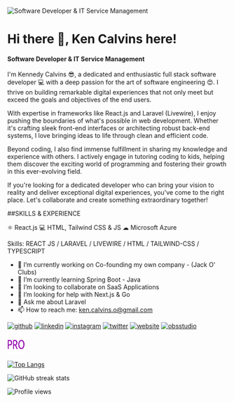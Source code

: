 ![Software Developer & IT Service Management](https://github.com/ckodhiambo/ckodhiambo/blob/main/istockphoto-1137735902-612x612.jpg)

# Hi there 👋, Ken Calvins here!
#### Software Developer & IT Service Management


I'm Kennedy Calvins 😎, a dedicated and enthusiastic full stack software developer 💻 with a deep passion for the art of software engineering 😍. I thrive on building remarkable digital experiences that not only meet but exceed the goals and objectives of the end users.

With expertise in frameworks like React.js and Laravel (Livewire), I enjoy pushing the boundaries of what's possible in web development. Whether it's crafting sleek front-end interfaces or architecting robust back-end systems, I love bringing ideas to life through clean and efficient code.

Beyond coding, I also find immense fulfillment in sharing my knowledge and experience with others. I actively engage in tutoring coding to kids, helping them discover the exciting world of programming and fostering their growth in this ever-evolving field.

If you're looking for a dedicated developer who can bring your vision to reality and deliver exceptional digital experiences, you've come to the right place. Let's collaborate and create something extraordinary together!

##SKILLS & EXPERIENCE

⚛ React.js
💻 HTML, Tailwind CSS & JS
☁ Microsoft Azure


Skills: REACT JS / LARAVEL / LIVEWIRE / HTML / TAILWIND-CSS / TYPESCRIPT

- 🔭 I’m currently working on Co-founding my own company - (Jack O' Clubs) 
- 🌱 I’m currently learning Spring Boot - Java 
- 👯 I’m looking to collaborate on SaaS Applications 
- 🤔 I’m looking for help with Next.js & Go 
- 💬 Ask me about Laravel 
- 📫 How to reach me: ken.calvins.o@gmail.com 


[<img src='https://cdn.jsdelivr.net/npm/simple-icons@3.0.1/icons/github.svg' alt='github' height='40'>](https://github.com/ckodhiambo)  [<img src='https://cdn.jsdelivr.net/npm/simple-icons@3.0.1/icons/linkedin.svg' alt='linkedin' height='40'>](https://www.linkedin.com/in/https://www.linkedin.com/in/kennedy-calvins-104011155//)  [<img src='https://cdn.jsdelivr.net/npm/simple-icons@3.0.1/icons/instagram.svg' alt='instagram' height='40'>](https://www.instagram.com/https://www.instagram.com/_ken_calvins_o//)  [<img src='https://cdn.jsdelivr.net/npm/simple-icons@3.0.1/icons/twitter.svg' alt='twitter' height='40'>](https://twitter.com/@_Ken_Calvins)  [<img src='https://cdn.jsdelivr.net/npm/simple-icons@3.0.1/icons/icloud.svg' alt='website' height='40'>](https://ken-calvins-blog-ckodhiambo.vercel.app/)  [<img src='https://cdn.jsdelivr.net/npm/simple-icons@3.0.1/icons/obsstudio.svg' alt='obsstudio' height='40'>](https://www.jackofclubs.co.ke/)  

<a href='https://github.com/pricing'><img src='https://raw.githubusercontent.com/acervenky/animated-github-badges/master/assets/pro.gif' width='40' height='40'></a> 

[![Top Langs](https://github-readme-stats.vercel.app/api/top-langs/?username=ckodhiambo)](https://github.com/anuraghazra/github-readme-stats)

![GitHub streak stats](https://streak-stats.demolab.com/?user=ckodhiambo)  

![Profile views](https://gpvc.arturio.dev/ckodhiambo)  
